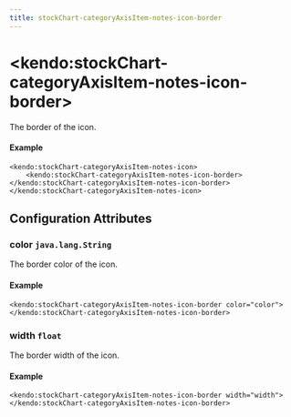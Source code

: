 ```yaml
---
title: stockChart-categoryAxisItem-notes-icon-border
---
```


# \<kendo:stockChart-categoryAxisItem-notes-icon-border\>

The border of the icon.

#### Example
    <kendo:stockChart-categoryAxisItem-notes-icon>
        <kendo:stockChart-categoryAxisItem-notes-icon-border></kendo:stockChart-categoryAxisItem-notes-icon-border>
    </kendo:stockChart-categoryAxisItem-notes-icon>

## Configuration Attributes

### color `java.lang.String`

The border color of the icon.

#### Example
    <kendo:stockChart-categoryAxisItem-notes-icon-border color="color">
    </kendo:stockChart-categoryAxisItem-notes-icon-border>

### width `float`

The border width of the icon.

#### Example
    <kendo:stockChart-categoryAxisItem-notes-icon-border width="width">
    </kendo:stockChart-categoryAxisItem-notes-icon-border>

